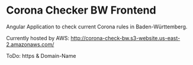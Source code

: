 # Corona Checker BW Frontend

Angular Application to check current Corona rules in Baden-Württemberg.

Currently hosted by AWS: http://corona-check-bw.s3-website.us-east-2.amazonaws.com/

ToDo: https & Domain-Name
